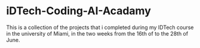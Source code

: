 # iDTech-Coding-AI-Acadamy

This is a collection of the projects that i completed during my IDTech course in the university of Miami, in the two weeks from the 16th of to the 28th of June.
